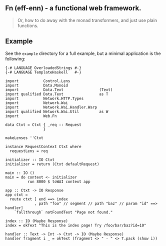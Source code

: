 ## Fn (eff-enn) - a functional web framework.

> Or, how to do away with the monad transformers, and just use plain
> functions.

## Example

See the `example` directory for a full example, but a minimal
application is the following:


```
{-# LANGUAGE OverloadedStrings #-}
{-# LANGUAGE TemplateHaskell   #-}

import           Control.Lens
import           Data.Monoid
import           Data.Text                (Text)
import qualified Data.Text                as T
import           Network.HTTP.Types
import           Network.Wai
import           Network.Wai.Handler.Warp
import qualified Network.Wai.Util         as W
import           Web.Fn

data Ctxt = Ctxt { _req :: Request
                 }

makeLenses ''Ctxt

instance RequestContext Ctxt where
  requestLens = req

initializer :: IO Ctxt
initializer = return (Ctxt defaultRequest)

main :: IO ()
main = do context <- initializer
          run 8000 $ toWAI context app

app :: Ctxt -> IO Response
app ctxt =
  route ctxt [ end ==> index
             , path "foo" // segment // path "baz" // param "id" ==> handler]
    `fallthrough` notFoundText "Page not found."

index :: IO (Maybe Response)
index = okText "This is the index page! Try /foo/bar/baz?id=10"

handler :: Text -> Int -> Ctxt -> IO (Maybe Response)
handler fragment i _ = okText (fragment <> " - " <> T.pack (show i))

```
